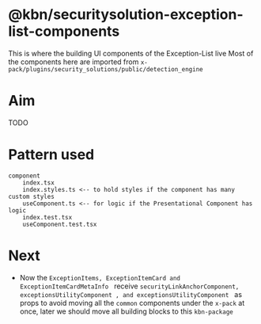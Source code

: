 # @kbn/securitysolution-exception-list-components

This is where the building UI components of the Exception-List live
Most of the components here are imported from `x-pack/plugins/security_solutions/public/detection_engine` 

# Aim 

TODO

# Pattern used

```
component
    index.tsx
    index.styles.ts <-- to hold styles if the component has many custom styles
    useComponent.ts <-- for logic if the Presentational Component has logic
    index.test.tsx
    useComponent.test.tsx
```

# Next

- Now the `ExceptionItems, ExceptionItemCard
and ExceptionItemCardMetaInfo
  ` receive `securityLinkAnchorComponent, exceptionsUtilityComponent
, and exceptionsUtilityComponent
` as props to avoid moving all the `common` components under the `x-pack` at once, later we should move all building blocks to this `kbn-package`
